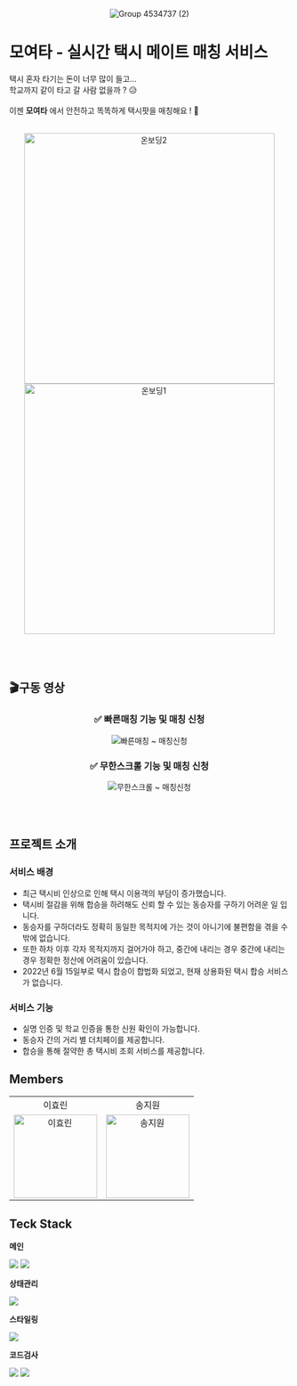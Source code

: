 <div align=center>

![Group 4534737 (2)](https://github.com/TeamFighting/MoyeoTa-Mobile/assets/108210492/2adad690-de8a-443a-a99b-1ecdcb7dff55)

</div>



# 모여타 - 실시간 택시 메이트 매칭 서비스

택시 혼자 타기는 돈이 너무 많이 들고... <br>
학교까지 같이 타고 갈 사람 없을까 ? 😥
<br><br>
이젠 **모여타** 에서 안전하고 똑똑하게 택시팟을 매칭해요 ! 🚕

<br>

<div align='center' flex-direction='row'>
  <img height='450' alt='온보딩2' src='https://postfiles.pstatic.net/MjAyMzA5MDdfMTMw/MDAxNjk0MDY3MzI4NTA2.CGumwpZx1s8KG2mdOuiVigdIDokfdOZ2QO9H21boOyAg.me2qJmd1WZGMubbfd2GPBYod3wW3F35dUmHriJNMWfMg.PNG.hyorish03/%EC%98%A8%EB%B3%B4%EB%94%A91.png?type=w966'/>
<img height='450' alt='온보딩1' src='https://postfiles.pstatic.net/MjAyMzA5MDdfMTg0/MDAxNjk0MDY3MzI4NTA0.-ztrpWOMkLi3mlzlbBOeC4NmaJZSMWLTo6cwlDExYq0g.Q7Ghu1okVS8NCb22YuUSldJwEdM1eWjzukzI3yCaw8Eg.PNG.hyorish03/%EC%98%A8%EB%B3%B4%EB%94%A92.png?type=w966'/>

</div>
<br/>
<br/><br/>

## 🎬구동 영상

<div align='center' flex-direction='column'>
<h3> ✅ 빠른매칭 기능 및 매칭 신청</h3>
  
![빠른매칭 ~ 매칭신청](https://github.com/TeamFighting/MoyeoTa-Mobile/assets/108210492/40f04298-2afa-42b0-bad2-97179f83088f)

<h3> ✅ 무한스크롤 기능 및 매칭 신청</h3>

![무한스크롤 ~ 매칭신청](https://github.com/TeamFighting/MoyeoTa-Mobile/assets/108210492/f0625209-c2a6-4ced-9c0e-efeadeddeb24)

</div>

<br>
<br>


## 프로젝트 소개

### 서비스 배경

- 최근 택시비 인상으로 인해 택시 이용객의 부담이 증가했습니다.
- 택시비 절감을 위해 합승을 하려해도 신뢰 할 수 있는 동승자를 구하기 어려운 일 입니다.
- 동승자를 구하더라도 정확히 동일한 목적지에 가는 것이 아니기에 불편함을 겪을 수 밖에 없습니다.
- 또한 하차 이후 각자 목적지까지 걸어가야 하고, 중간에 내리는 경우 중간에 내리는 경우 정확한 정산에 어려움이 있습니다.
- 2022년 6월 15일부로 택시 합승이 합법화 되었고, 현재 상용화된 택시 합승 서비스가 없습니다.

### 서비스 기능

- 실명 인증 및 학교 인증을 통한 신원 확인이 가능합니다.
- 동승자 간의 거리 별 더치페이를 제공합니다.
- 합승을 통해 절약한 총 택시비 조회 서비스를 제공합니다.

## Members

<table align="center">
  <tr align="center">
    <td>이효린</td>
    <td>송지원</td>
  </tr>
  <tr>
    <td align="center">
        <a href="https://github.com/hyorish03"><img src="https://avatars.githubusercontent.com/u/108210492?v=4" width="150px" alt="이효린"/><br /></a>
     </td>
     <td align="center">
        <a href="https://github.com/wldnjs7064"><img src="https://avatars.githubusercontent.com/u/72726948?v=4" width="150px" alt="송지원"/><br /></a>
     </td>

  <tr>
</table>

## Teck Stack

**메인**

<div align="left">
<img src="https://img.shields.io/badge/TypeScript-3178C6?style=for-the-badge&logo=TypeScript&logoColor=white">
<img src="https://img.shields.io/badge/reactnative-61DAFB?style=for-the-badge&logo=react&logoColor=white">
  

**상태관리**

<img src="https://img.shields.io/badge/zustand-000000?style=for-the-badge&logo=zustand&logoColor=white">

**스타일링**

<img src="https://img.shields.io/badge/Stylesheet-61DAFB?style=for-the-badge&logo=zustand&logoColor=white">

**코드검사**

<img src="https://img.shields.io/badge/ESLint-4B32C3?style=for-the-badge&logo=ESLint&logoColor=white">
<img src="https://img.shields.io/badge/Prettier-F7B93E?style=for-the-badge&logo=Prettier&logoColor=white">

